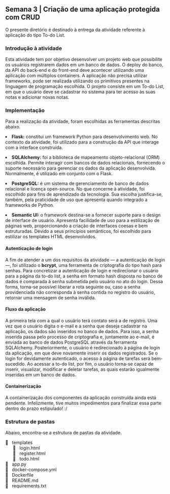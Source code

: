 <h2>Semana 3 | Criação de uma aplicação protegida com CRUD</h2>

O presente diretório é destinado à entrega da atividade referente à aplicação do tipo To-do List.

<h3>Introdução à atividade</h3>

<p>Esta atividade tem por objetivo desenvolver um projeto web que possibilite os usuários registrarem dados em um banco de dados. O deploy do banco, da API do back-end e do front-end deve acontecer utilizando uma aplicação com múltiplos containers. A aplicação não precisa utilizar frameworks, pode ser realizada utilizando os primitivos presentes na linguagem de programação escolhida. O projeto consiste em um To-do List, em que o usuário deve se cadastrar no sistema para ter acesso às suas notas e adicionar novas notas.</p>

<h3>Implementação</h3>

<p>Para a realização da atividade, foram escolhidas as ferramentas descritas abaixo.</p>

<p><li><b>Flask:</b> constitui um framework Python para desenvolvimento web. No contexto da atividade, foi utilizado para a construção da API que interage com a interface construída.</p>

<p><li><b>SQLAlchemy:</b> foi a biblioteca de mapeamento objeto-relacional (ORM) escolhida. Permite interagir com bancos de dados relacionais, fornecendo o suporte necessário para gerenciar os dados da aplicação desenvolvida. Normalmente, é utilizado em conjunto com o Flask.</p>

<p><li><b>PostgreSQL:</b> é um sistema de gerenciamento de banco de dados relacional e licença open-source. No que concerne à atividade, foi escolhido para fins de aprendizado da tecnologia. Sua escolha justifica-se, também, pela praticidade de uso que apresenta quando integrado a frameworks de Python.</p>

<p><li><b>Semantic UI:</b> o framework destina-se a fornecer suporte para o design de interface de usuário. Apresenta facilidade de uso para a estilização de páginas web, proporcionando a criação de interfaces coesas e bem estruturadas. Devido a seus princípios semânticos, foi escolhido para estilizar os templates HTML desenvolvidos.</p>

<h4>Autenticação de login</h4>

<p>A fim de atender a um dos requisitos da atividade — a autenticação de login —, foi utilizado o <b>bcrypt</b>, uma ferramenta de criptografia do tipo hash para senhas. Para concretizar a autenticação de login e redirecionar o usuário para a página da to-do list, a senha em formato hash disposta no banco de dados é comparada à senha submetida pelo usuário no ato do login. Dessa forma, torna-se possível liberar a rota seguinte ou, caso a senha providenciada não corresponda à senha contida no registro do usuário, retornar uma mensagem de senha inválida.</p>

<h4>Fluxo da aplicação</h4>

<p>A primeira tela com a qual o usuário terá contato será a de registro. Uma vez que o usuário digita o e-mail e a senha que deseja cadastrar na aplicação, os dados são inseridos no banco de dados. Para isso, a senha inserida passa pelo processo de criptografia e, juntamente ao e-mail, é enviada ao banco de dados PostgreSQL através da ferramenta SQLAlchemy. Posteriormente, o usuário é redirecionado à página de login da aplicação, em que deve novamente inserir os dados registrados. Se o login for devidamente autenticado, o acesso à página de tarefas será bem-sucedido. Ao acessar a to-do list, por fim, o usuário torna-se capaz de inserir, visualizar, modificar e deletar tarefas, as quais estarão igualmente inseridas em um banco de dados.</p>

<h4>Containerização</h4>

<p>A containerização dos componentes da aplicação construída ainda está pendente. Infelizmente, tive muitos impedimentos para finalizar essa parte dentro do prazo estipulado! :/</p>

<h3>Estrutura de pastas</h3>

<p>Abaixo, encontra-se a estrutura de pastas da atividade.</p>

:file_folder: &nbsp; templates<br>
&nbsp; &nbsp; &nbsp; :page_with_curl: &nbsp; login.html<br>
&nbsp; &nbsp; &nbsp; :page_with_curl: &nbsp; register.html<br>
&nbsp; &nbsp; &nbsp; :page_with_curl: &nbsp; todo.html<br>
:page_with_curl: &nbsp; app.py<br>
:page_with_curl: &nbsp; docker-compose.yml<br>
:page_with_curl: &nbsp; Dockerfile<br>
:page_with_curl: &nbsp; README.md<br>
:page_with_curl: &nbsp; requirements.txt<br>